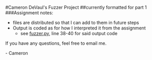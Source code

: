 #Cameron DeVaul's Fuzzer Project
##currently formatted for part 1
###Assignment notes:
- files are distributed so that I can add to them in future steps
- Output is coded as for how I interpreted it from the assignment
  - see [fuzzer.py](fuzzer.py), line 38-40 for said output code
  
If you have any questions, feel free to email me.
 
 \- Cameron